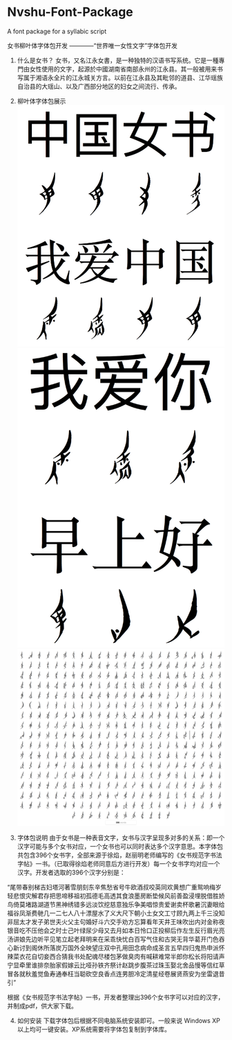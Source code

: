 # Nvshu-Font-Package
A font package for a syllabic script

女书柳叶体字体包开发
————“世界唯一女性文字”字体包开发

1. 什么是女书？
女书，又名江永女書，是一种独特的汉语书写系统。它是一種專門由女性使用的文字，起源於中國湖南省南部永州的江永县。其一般被用来书写属于湘语永全片的江永城关方言。以前在江永县及其毗邻的道县、江华瑶族自治县的大瑶山、以及广西部分地区的妇女之间流行、传承。

2. 柳叶体字体包展示
![image](https://github.com/BienhCunShan/Nvshu-Font-Package/blob/master/1.png)
![image](https://github.com/BienhCunShan/Nvshu-Font-Package/blob/master/2.png)
![image](https://github.com/BienhCunShan/Nvshu-Font-Package/blob/master/3.png)

3. 字体包说明
由于女书是一种表音文字，女书与汉字呈现多对多的关系：即一个汉字可能与多个女书对应，一个女书也可以同时表达多个汉字意思。本字体包共包含396个女书字，全部来源于徐焰，赵丽明老师编写的《女书规范字书法字帖》一书。（已取得徐焰老师同意后方进行开发）每一个女书字均对应一个汉字。开发者选取的396个汉字分别是：

“尾带春别梯吉妇塔河著雪朋刻东辛焦愁省号牛欧酒叔咬英同欢黄想广重鸳响梅岁轻悲恨灾解君存把思啼移祖初孤德毛高透其食浪墨房断垫候风前善盈浸埋脱借胜娇鸟倚莫堵路湖道节黑神绣错多远淡饮挖慈意独乐争美唱惊贵爱谢卖杯歌暑沉妻眼给福谷凤渐费毑几一二七人八十漂屋水了义大尺下朝小土女文工寸顾九两上千三没知非屈太才发子弟世夫火父主句婚好斗六交手劝方忘算看年天井王味吹出内对金称夜银音吃不压他会之时士己叶绿尿少母又去月如本日怜口正投柳后作左生反行眉光亮汤讲娘先边听平见笔立起老拜明来在采乖快忧白百写气住和古哭无背华葛开门色吞心新讨到阁休所落炭万国外全映望庄双中孔用田念病命成圣言五早四归鬼热申派怀辣菜衣花自切妾西合猜我书处配魂尽楼包茅做臭肉有喊耕难常半郎你松长将阳请声宁显牵里谁排奈胎家假嫁云比哑孙铁齐祭计赵跳步腹茶过珠玉娶北舍品慢等信红草冒各就秋羞觉鱼寿通奉枉当聪砍空良香点连男胆冷定清星经卷展贤燕安为坐雷退昔引”

根据《女书规范字书法字帖》一书，开发者整理出396个女书字可以对应的汉字，并制成pdf，供大家下载。

4. 如何安装
下载字体包后根据不同电脑系统安装即可。一般来说 Windows XP 以上均可一键安装。XP系统需要将字体包复制到字体库。
